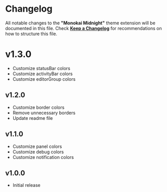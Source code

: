 # Changelog

All notable changes to the **"Monokai Midnight"** theme extension will be documented in this file.
Check [**Keep a Changelog**](https://keepachangelog.com/) for recommendations on how to structure this file.

# v1.3.0

-  Customize statusBar colors
-  Customize activityBar colors
-  Customize editorGroup colors

## v1.2.0

-  Customize border colors
-  Remove unnecessary borders
-  Update readme file

## v1.1.0

-  Customize panel colors
-  Customize debug colors
-  Customize notification colors

## v1.0.0

-  Initial release
